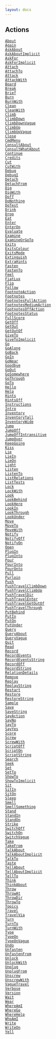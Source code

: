 ```yaml
---
layout: docs
---
```

## Actions

<a href="object/About.html" target="main"><code>About</code></a>  
<a href="object/Again.html" target="main"><code>Again</code></a>  
<a href="object/AskAbout.html" target="main"><code>AskAbout</code></a>  
<a href="object/AskAboutImplicit.html"
target="main"><code>AskAboutImplicit</code></a>  
<a href="object/AskFor.html" target="main"><code>AskFor</code></a>  
<a href="object/AskForImplicit.html"
target="main"><code>AskForImplicit</code></a>  
<a href="object/Attach.html" target="main"><code>Attach</code></a>  
<a href="object/AttachTo.html" target="main"><code>AttachTo</code></a>  
<a href="object/Attack.html" target="main"><code>Attack</code></a>  
<a href="object/AttackWith.html"
target="main"><code>AttackWith</code></a>  
<a href="object/Board.html" target="main"><code>Board</code></a>  
<a href="object/Break.html" target="main"><code>Break</code></a>  
<a href="object/Brief.html" target="main"><code>Brief</code></a>  
<a href="object/Burn.html" target="main"><code>Burn</code></a>  
<a href="object/BurnWith.html" target="main"><code>BurnWith</code></a>  
<a href="object/Clean.html" target="main"><code>Clean</code></a>  
<a href="object/CleanWith.html" target="main"><code>CleanWith</code></a>  
<a href="object/Climb.html" target="main"><code>Climb</code></a>  
<a href="object/ClimbDown.html" target="main"><code>ClimbDown</code></a>  
<a href="object/ClimbDownVague.html"
target="main"><code>ClimbDownVague</code></a>  
<a href="object/ClimbUp.html" target="main"><code>ClimbUp</code></a>  
<a href="object/ClimbUpVague.html"
target="main"><code>ClimbUpVague</code></a>  
<a href="object/Close.html" target="main"><code>Close</code></a>  
<a href="object/CmdMenu.html" target="main"><code>CmdMenu</code></a>  
<a href="object/ConsultAbout.html"
target="main"><code>ConsultAbout</code></a>  
<a href="object/ConsultWhatAbout.html"
target="main"><code>ConsultWhatAbout</code></a>  
<a href="object/Continue.html" target="main"><code>Continue</code></a>  
<a href="object/Credits.html" target="main"><code>Credits</code></a>  
<a href="object/Cut.html" target="main"><code>Cut</code></a>  
<a href="object/CutWith.html" target="main"><code>CutWith</code></a>  
<a href="object/Debug.html" target="main"><code>Debug</code></a>  
<a href="object/DebugI.html" target="main"><code>DebugI</code></a>  
<a href="object/Detach.html" target="main"><code>Detach</code></a>  
<a href="object/DetachFrom.html"
target="main"><code>DetachFrom</code></a>  
<a href="object/Dig.html" target="main"><code>Dig</code></a>  
<a href="object/DigWith.html" target="main"><code>DigWith</code></a>  
<a href="object/Doff.html" target="main"><code>Doff</code></a>  
<a href="object/DoNothing.html" target="main"><code>DoNothing</code></a>  
<a href="object/DoTest.html" target="main"><code>DoTest</code></a>  
<a href="object/Drink.html" target="main"><code>Drink</code></a>  
<a href="object/Drop.html" target="main"><code>Drop</code></a>  
<a href="object/Eat.html" target="main"><code>Eat</code></a>  
<a href="object/Enter.html" target="main"><code>Enter</code></a>  
<a href="object/EnterOn.html" target="main"><code>EnterOn</code></a>  
<a href="object/Evaluate.html" target="main"><code>Evaluate</code></a>  
<a href="object/Examine.html" target="main"><code>Examine</code></a>  
<a href="object/ExamineOrGoTo.html"
target="main"><code>ExamineOrGoTo</code></a>  
<a href="object/Exits.html" target="main"><code>Exits</code></a>  
<a href="object/ExitsColour.html"
target="main"><code>ExitsColour</code></a>  
<a href="object/ExitsMode.html" target="main"><code>ExitsMode</code></a>  
<a href="object/Extinguish.html"
target="main"><code>Extinguish</code></a>  
<a href="object/ExtraHints.html"
target="main"><code>ExtraHints</code></a>  
<a href="object/Fasten.html" target="main"><code>Fasten</code></a>  
<a href="object/FastenTo.html" target="main"><code>FastenTo</code></a>  
<a href="object/Feel.html" target="main"><code>Feel</code></a>  
<a href="object/FiatLux.html" target="main"><code>FiatLux</code></a>  
<a href="object/Flip.html" target="main"><code>Flip</code></a>  
<a href="object/Follow.html" target="main"><code>Follow</code></a>  
<a href="object/FootnoteAction.html"
target="main"><code>FootnoteAction</code></a>  
<a href="object/Footnotes.html" target="main"><code>Footnotes</code></a>  
<a href="object/FootnotesFullAction.html"
target="main"><code>FootnotesFullAction</code></a>  
<a href="object/FootnotesMediumAction.html"
target="main"><code>FootnotesMediumAction</code></a>  
<a href="object/FootnotesOffAction.html"
target="main"><code>FootnotesOffAction</code></a>  
<a href="object/FootnotesStatus.html"
target="main"><code>FootnotesStatus</code></a>  
<a href="object/FullScore.html" target="main"><code>FullScore</code></a>  
<a href="object/GetOff.html" target="main"><code>GetOff</code></a>  
<a href="object/GetOut.html" target="main"><code>GetOut</code></a>  
<a href="object/GetOutOf.html" target="main"><code>GetOutOf</code></a>  
<a href="object/GiveTo.html" target="main"><code>GiveTo</code></a>  
<a href="object/GiveToImplicit.html"
target="main"><code>GiveToImplicit</code></a>  
<a href="object/Go.html" target="main"><code>Go</code></a>  
<a href="object/GoAlong.html" target="main"><code>GoAlong</code></a>  
<a href="object/GoBack.html" target="main"><code>GoBack</code></a>  
<a href="object/GoIn.html" target="main"><code>GoIn</code></a>  
<a href="object/GoNear.html" target="main"><code>GoNear</code></a>  
<a href="object/Goodbye.html" target="main"><code>Goodbye</code></a>  
<a href="object/GoOut.html" target="main"><code>GoOut</code></a>  
<a href="object/GoSomewhere.html"
target="main"><code>GoSomewhere</code></a>  
<a href="object/GoThrough.html" target="main"><code>GoThrough</code></a>  
<a href="object/GoTo.html" target="main"><code>GoTo</code></a>  
<a href="object/Hello.html" target="main"><code>Hello</code></a>  
<a href="object/Help.html" target="main"><code>Help</code></a>  
<a href="object/Hints.html" target="main"><code>Hints</code></a>  
<a href="object/HintsOff.html" target="main"><code>HintsOff</code></a>  
<a href="object/Instructions.html"
target="main"><code>Instructions</code></a>  
<a href="object/Intro.html" target="main"><code>Intro</code></a>  
<a href="object/Inventory.html" target="main"><code>Inventory</code></a>  
<a href="object/InventoryTall.html"
target="main"><code>InventoryTall</code></a>  
<a href="object/InventoryWide.html"
target="main"><code>InventoryWide</code></a>  
<a href="object/Jump.html" target="main"><code>Jump</code></a>  
<a href="object/JumpOff.html" target="main"><code>JumpOff</code></a>  
<a href="object/JumpOffIntransitive.html"
target="main"><code>JumpOffIntransitive</code></a>  
<a href="object/JumpOver.html" target="main"><code>JumpOver</code></a>  
<a href="object/KeepGoing.html" target="main"><code>KeepGoing</code></a>  
<a href="object/Kiss.html" target="main"><code>Kiss</code></a>  
<a href="object/Lie.html" target="main"><code>Lie</code></a>  
<a href="object/LieIn.html" target="main"><code>LieIn</code></a>  
<a href="object/LieOn.html" target="main"><code>LieOn</code></a>  
<a href="object/Light.html" target="main"><code>Light</code></a>  
<a href="object/Listen.html" target="main"><code>Listen</code></a>  
<a href="object/ListenTo.html" target="main"><code>ListenTo</code></a>  
<a href="object/ListRelations.html"
target="main"><code>ListRelations</code></a>  
<a href="object/ListTests.html" target="main"><code>ListTests</code></a>  
<a href="object/Lock.html" target="main"><code>Lock</code></a>  
<a href="object/LockWith.html" target="main"><code>LockWith</code></a>  
<a href="object/Look.html" target="main"><code>Look</code></a>  
<a href="object/LookBehind.html"
target="main"><code>LookBehind</code></a>  
<a href="object/LookHere.html" target="main"><code>LookHere</code></a>  
<a href="object/LookIn.html" target="main"><code>LookIn</code></a>  
<a href="object/LookThrough.html"
target="main"><code>LookThrough</code></a>  
<a href="object/LookUnder.html" target="main"><code>LookUnder</code></a>  
<a href="object/Move.html" target="main"><code>Move</code></a>  
<a href="object/MoveTo.html" target="main"><code>MoveTo</code></a>  
<a href="object/MoveWith.html" target="main"><code>MoveWith</code></a>  
<a href="object/Notify.html" target="main"><code>Notify</code></a>  
<a href="object/NotifyOff.html" target="main"><code>NotifyOff</code></a>  
<a href="object/NotifyOn.html" target="main"><code>NotifyOn</code></a>  
<a href="object/Open.html" target="main"><code>Open</code></a>  
<a href="object/PlugIn.html" target="main"><code>PlugIn</code></a>  
<a href="object/PlugInto.html" target="main"><code>PlugInto</code></a>  
<a href="object/Pour.html" target="main"><code>Pour</code></a>  
<a href="object/PourInto.html" target="main"><code>PourInto</code></a>  
<a href="object/PourOnto.html" target="main"><code>PourOnto</code></a>  
<a href="object/Pull.html" target="main"><code>Pull</code></a>  
<a href="object/Purloin.html" target="main"><code>Purloin</code></a>  
<a href="object/Push.html" target="main"><code>Push</code></a>  
<a href="object/PushTravelClimbDown.html"
target="main"><code>PushTravelClimbDown</code></a>  
<a href="object/PushTravelClimbUp.html"
target="main"><code>PushTravelClimbUp</code></a>  
<a href="object/PushTravelDir.html"
target="main"><code>PushTravelDir</code></a>  
<a href="object/PushTravelEnter.html"
target="main"><code>PushTravelEnter</code></a>  
<a href="object/PushTravelGetOutOf.html"
target="main"><code>PushTravelGetOutOf</code></a>  
<a href="object/PushTravelThrough.html"
target="main"><code>PushTravelThrough</code></a>  
<a href="object/PutBehind.html" target="main"><code>PutBehind</code></a>  
<a href="object/PutIn.html" target="main"><code>PutIn</code></a>  
<a href="object/PutOn.html" target="main"><code>PutOn</code></a>  
<a href="object/PutUnder.html" target="main"><code>PutUnder</code></a>  
<a href="object/Query.html" target="main"><code>Query</code></a>  
<a href="object/QueryAbout.html"
target="main"><code>QueryAbout</code></a>  
<a href="object/QueryVague.html"
target="main"><code>QueryVague</code></a>  
<a href="object/Quit.html" target="main"><code>Quit</code></a>  
<a href="object/Read.html" target="main"><code>Read</code></a>  
<a href="object/Record.html" target="main"><code>Record</code></a>  
<a href="object/RecordEvents.html"
target="main"><code>RecordEvents</code></a>  
<a href="object/RecordEventsString.html"
target="main"><code>RecordEventsString</code></a>  
<a href="object/RecordOff.html" target="main"><code>RecordOff</code></a>  
<a href="object/RecordString.html"
target="main"><code>RecordString</code></a>  
<a href="object/RelationDetails.html"
target="main"><code>RelationDetails</code></a>  
<a href="object/Remove.html" target="main"><code>Remove</code></a>  
<a href="object/Replay.html" target="main"><code>Replay</code></a>  
<a href="object/ReplayString.html"
target="main"><code>ReplayString</code></a>  
<a href="object/Restart.html" target="main"><code>Restart</code></a>  
<a href="object/Restore.html" target="main"><code>Restore</code></a>  
<a href="object/RestoreString.html"
target="main"><code>RestoreString</code></a>  
<a href="object/Sample.html" target="main"><code>Sample</code></a>  
<a href="object/Save.html" target="main"><code>Save</code></a>  
<a href="object/SaveString.html"
target="main"><code>SaveString</code></a>  
<a href="object/SayAction.html" target="main"><code>SayAction</code></a>  
<a href="object/SayNo.html" target="main"><code>SayNo</code></a>  
<a href="object/SayTo.html" target="main"><code>SayTo</code></a>  
<a href="object/SayYes.html" target="main"><code>SayYes</code></a>  
<a href="object/Score.html" target="main"><code>Score</code></a>  
<a href="object/Screw.html" target="main"><code>Screw</code></a>  
<a href="object/ScrewWith.html" target="main"><code>ScrewWith</code></a>  
<a href="object/ScriptOff.html" target="main"><code>ScriptOff</code></a>  
<a href="object/ScriptOn.html" target="main"><code>ScriptOn</code></a>  
<a href="object/ScriptString.html"
target="main"><code>ScriptString</code></a>  
<a href="object/Search.html" target="main"><code>Search</code></a>  
<a href="object/Seek.html" target="main"><code>Seek</code></a>  
<a href="object/Set.html" target="main"><code>Set</code></a>  
<a href="object/SetTo.html" target="main"><code>SetTo</code></a>  
<a href="object/ShowTo.html" target="main"><code>ShowTo</code></a>  
<a href="object/ShowToImplicit.html"
target="main"><code>ShowToImplicit</code></a>  
<a href="object/Sit.html" target="main"><code>Sit</code></a>  
<a href="object/SitIn.html" target="main"><code>SitIn</code></a>  
<a href="object/SitOn.html" target="main"><code>SitOn</code></a>  
<a href="object/Sleep.html" target="main"><code>Sleep</code></a>  
<a href="object/Smell.html" target="main"><code>Smell</code></a>  
<a href="object/SmellSomething.html"
target="main"><code>SmellSomething</code></a>  
<a href="object/Stand.html" target="main"><code>Stand</code></a>  
<a href="object/StandIn.html" target="main"><code>StandIn</code></a>  
<a href="object/StandOn.html" target="main"><code>StandOn</code></a>  
<a href="object/Strike.html" target="main"><code>Strike</code></a>  
<a href="object/SwitchOff.html" target="main"><code>SwitchOff</code></a>  
<a href="object/SwitchOn.html" target="main"><code>SwitchOn</code></a>  
<a href="object/SwitchVague.html"
target="main"><code>SwitchVague</code></a>  
<a href="object/Take.html" target="main"><code>Take</code></a>  
<a href="object/TakeFrom.html" target="main"><code>TakeFrom</code></a>  
<a href="object/TalkAbout.html" target="main"><code>TalkAbout</code></a>  
<a href="object/TalkAboutImplicit.html"
target="main"><code>TalkAboutImplicit</code></a>  
<a href="object/TalkTo.html" target="main"><code>TalkTo</code></a>  
<a href="object/Taste.html" target="main"><code>Taste</code></a>  
<a href="object/TellAbout.html" target="main"><code>TellAbout</code></a>  
<a href="object/TellAboutImplicit.html"
target="main"><code>TellAboutImplicit</code></a>  
<a href="object/TellTo.html" target="main"><code>TellTo</code></a>  
<a href="object/Think.html" target="main"><code>Think</code></a>  
<a href="object/ThinkAbout.html"
target="main"><code>ThinkAbout</code></a>  
<a href="object/Throw.html" target="main"><code>Throw</code></a>  
<a href="object/ThrowAt.html" target="main"><code>ThrowAt</code></a>  
<a href="object/ThrowDir.html" target="main"><code>ThrowDir</code></a>  
<a href="object/ThrowTo.html" target="main"><code>ThrowTo</code></a>  
<a href="object/Topics.html" target="main"><code>Topics</code></a>  
<a href="object/Travel.html" target="main"><code>Travel</code></a>  
<a href="object/TravelVia.html" target="main"><code>TravelVia</code></a>  
<a href="object/Turn.html" target="main"><code>Turn</code></a>  
<a href="object/TurnTo.html" target="main"><code>TurnTo</code></a>  
<a href="object/TurnWith.html" target="main"><code>TurnWith</code></a>  
<a href="object/Type.html" target="main"><code>Type</code></a>  
<a href="object/TypeOn.html" target="main"><code>TypeOn</code></a>  
<a href="object/TypeOnVague.html"
target="main"><code>TypeOnVague</code></a>  
<a href="object/Undo.html" target="main"><code>Undo</code></a>  
<a href="object/Unfasten.html" target="main"><code>Unfasten</code></a>  
<a href="object/UnfastenFrom.html"
target="main"><code>UnfastenFrom</code></a>  
<a href="object/Unlock.html" target="main"><code>Unlock</code></a>  
<a href="object/UnlockWith.html"
target="main"><code>UnlockWith</code></a>  
<a href="object/Unplug.html" target="main"><code>Unplug</code></a>  
<a href="object/UnplugFrom.html"
target="main"><code>UnplugFrom</code></a>  
<a href="object/Unscrew.html" target="main"><code>Unscrew</code></a>  
<a href="object/UnscrewWith.html"
target="main"><code>UnscrewWith</code></a>  
<a href="object/VagueTravel.html"
target="main"><code>VagueTravel</code></a>  
<a href="object/Verbose.html" target="main"><code>Verbose</code></a>  
<a href="object/Version.html" target="main"><code>Version</code></a>  
<a href="object/Wait.html" target="main"><code>Wait</code></a>  
<a href="object/Wear.html" target="main"><code>Wear</code></a>  
<a href="object/WhereAmI.html" target="main"><code>WhereAmI</code></a>  
<a href="object/WhereGo.html" target="main"><code>WhereGo</code></a>  
<a href="object/WhereHelp.html" target="main"><code>WhereHelp</code></a>  
<a href="object/WhoAmI.html" target="main"><code>WhoAmI</code></a>  
<a href="object/Write.html" target="main"><code>Write</code></a>  
<a href="object/WriteOn.html" target="main"><code>WriteOn</code></a>  
<a href="object/Yell.html" target="main"><code>Yell</code></a>  
